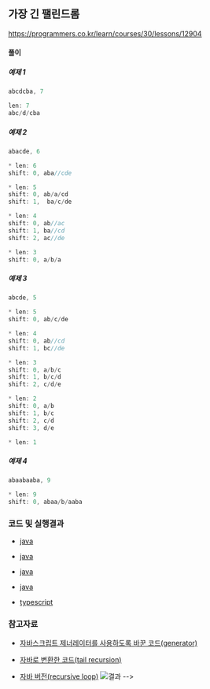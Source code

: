 ## 가장 긴 팰린드롬

https://programmers.co.kr/learn/courses/30/lessons/12904

#### 풀이

##### 예제 1
```ts
abcdcba, 7

len: 7
abc/d/cba
```

##### 예제 2
```ts
abacde, 6

* len: 6
shift: 0, aba//cde

* len: 5
shift: 0, ab/a/cd
shift: 1,  ba/c/de

* len: 4
shift: 0, ab//ac
shift: 1, ba//cd
shift: 2, ac//de

* len: 3
shift: 0, a/b/a
```

##### 예제 3
```ts
abcde, 5

* len: 5
shift: 0, ab/c/de

* len: 4
shift: 0, ab//cd
shift: 1, bc//de

* len: 3
shift: 0, a/b/c
shift: 1, b/c/d
shift: 2, c/d/e

* len: 2
shift: 0, a/b
shift: 1, b/c
shift: 2, c/d
shift: 3, d/e

* len: 1
```

##### 예제 4
```ts
abaabaaba, 9

* len: 9
shift: 0, abaa/b/aaba

```

### 코드 및 실행결과

* [java](./_java/PalindromeJavaClosure.java)

* [java](./_java/PalindromeRecursiveLoop.java)

* [java](./_java/PalindromeTailRecursion.java)

* [java](./_java/PalindromeTailRecursionClass.java)

* [typescript]()

### 참고자료

* [자바스크립트 제너레이터를 사용하도록 바꾼 코드(generator)](palindrome_generator.ts)

* [자바로 변환한 코드(tail recursion)](PalindromeTailRecursion.java)

* [자바 버전(recursive loop)](PalindromeRecursiveLoop.java)
  ![결과](PalindromeRecursiveLoop_java.png)
 -->
